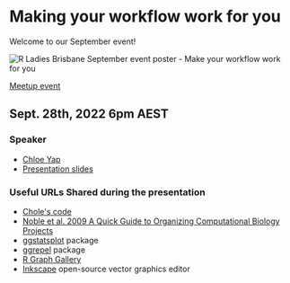 # Making your workflow work for you

Welcome to our September event!

![R Ladies Brisbane September event poster - Make your workflow work for you](./09_Chloe_Yap_Events_poster.jpg)

[Meetup event](https://tinyurl.com/4p5r98nh)

## Sept. 28th, 2022 6pm AEST

### Speaker

* [Chloe Yap](https://twitter.com/doyouseewhy)
* [Presentation slides](https://github.com/cyap7/RLadies/blob/main/220928_RLadies.pdf)


### Useful URLs Shared during the presentation

* [Chole's code](https://github.com/cyap7/RLadies)
* [Noble et al. 2009 A Quick Guide to Organizing Computational Biology Projects](https://journals.plos.org/ploscompbiol/article?id=10.1371/journal.pcbi.1000424)
* [ggstatsplot](https://github.com/IndrajeetPatil/ggstatsplot) package
* [ggrepel](https://ggrepel.slowkow.com/) package
* [R Graph Gallery](https://r-graph-gallery.com/)
* [Inkscape](https://inkscape.org/) open-source vector graphics editor
